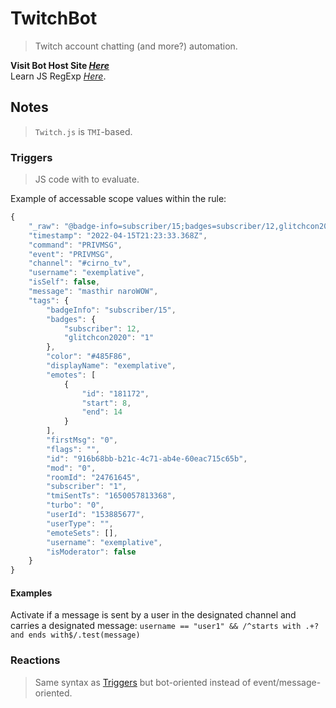 # TwitchBot

> Twitch account chatting (and more?) automation.

**Visit Bot Host Site _[Here](https://valen-h.github.io/TwitchBot/TwitchBot.html "GitHub Pages")_**  
Learn JS RegExp _[Here](https://developer.mozilla.org/en-US/docs/Web/JavaScript/Reference/Global_Objects/RegExp "JS RegEx MDN")_.

## Notes

> `Twitch.js` is `TMI`-based.

### Triggers

> JS code with to evaluate.

Example of accessable scope values within the rule:
```javascript
{
	"_raw": "@badge-info=subscriber/15;badges=subscriber/12,glitchcon2020/1;color=#485F86;display-name=exemplative;emotes=181172:8-14;first-msg=0;flags=;id=916b68bb-b21c-4c71-ab4e-60eac715c65b;mod=0;room-id=24761645;subscriber=1;tmi-sent-ts=1650057813368;turbo=0;user-id=153885677;user-type= :exemplative!exemplative@exemplative.tmi.twitch.tv PRIVMSG #cirno_tv :masthir naroWOW",
	"timestamp": "2022-04-15T21:23:33.368Z",
	"command": "PRIVMSG",
	"event": "PRIVMSG",
	"channel": "#cirno_tv",
	"username": "exemplative",
	"isSelf": false,
	"message": "masthir naroWOW",
	"tags": {
		"badgeInfo": "subscriber/15",
		"badges": {
			"subscriber": 12,
			"glitchcon2020": "1"
		},
		"color": "#485F86",
		"displayName": "exemplative",
		"emotes": [
			{
				"id": "181172",
				"start": 8,
				"end": 14
			}
		],
		"firstMsg": "0",
		"flags": "",
		"id": "916b68bb-b21c-4c71-ab4e-60eac715c65b",
		"mod": "0",
		"roomId": "24761645",
		"subscriber": "1",
		"tmiSentTs": "1650057813368",
		"turbo": "0",
		"userId": "153885677",
		"userType": "",
		"emoteSets": [],
		"username": "exemplative",
		"isModerator": false
	}
}
```

#### Examples

Activate if a message is sent by a user in the designated channel and carries a designated message:
`username == "user1" && /^starts with .+? and ends with$/.test(message)`

### Reactions

> Same syntax as [Triggers](#triggers "Triggers") but bot-oriented instead of event/message-oriented.
